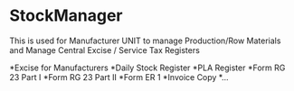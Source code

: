 StockManager
============

This is used for Manufacturer UNIT to manage Production/Row Materials and Manage Central Excise / Service Tax Registers

*Excise for Manufacturers
*Daily Stock Register
*PLA Register
*Form RG 23 Part I
*Form RG 23 Part II
*Form ER 1
*Invoice Copy
*...
